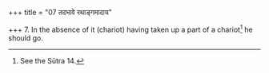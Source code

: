 +++
title = "07 तदभावे रथाङ्गमादाय"

+++
7. In the absence of it (chariot) having taken up a part of a chariot[^1] he should go.  


[^1]: See the Sūtra 14.  
